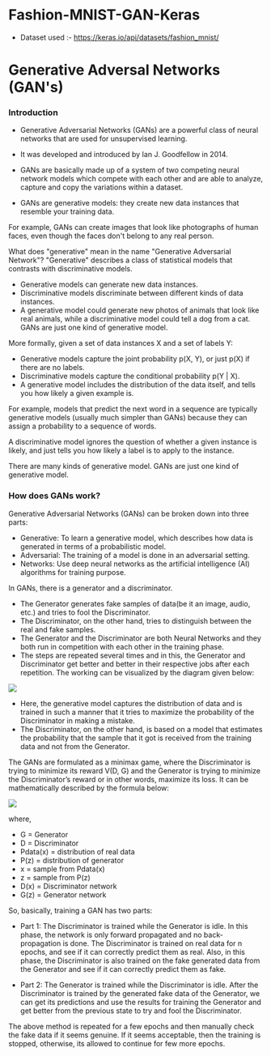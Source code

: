 # Fashion-MNIST-GAN-Keras
- Dataset used :- https://keras.io/api/datasets/fashion_mnist/
# Generative Adversal Networks (GAN's)

### Introduction

- Generative Adversarial Networks (GANs) are a powerful class of neural networks that are used for unsupervised learning.
- It was developed and introduced by Ian J. Goodfellow in 2014.
- GANs are basically made up of a system of two competing neural network models which compete with each other and are able to analyze, capture and copy the variations within a dataset.

- GANs are generative models: they create new data instances that resemble your training data.

For example, GANs can create images that look like photographs of human faces, even though the faces don't belong to any real person.

What does "generative" mean in the name "Generative Adversarial Network"? "Generative" describes a class of statistical models that contrasts with discriminative models.
- Generative models can generate new data instances.
- Discriminative models discriminate between different kinds of data instances.
- A generative model could generate new photos of animals that look like real animals, while a discriminative model could tell a dog from a cat. GANs are just one kind of generative model.

More formally, given a set of data instances X and a set of labels Y:
- Generative models capture the joint probability p(X, Y), or just p(X) if there are no labels.
- Discriminative models capture the conditional probability p(Y | X).
- A generative model includes the distribution of the data itself, and tells you how likely a given example is.

For example, models that predict the next word in a sequence are typically generative models (usually much simpler than GANs) because they can assign a probability to a sequence of words.

A discriminative model ignores the question of whether a given instance is likely, and just tells you how likely a label is to apply to the instance.

There are many kinds of generative model. GANs are just one kind of generative model.
### How does GANs work?

Generative Adversarial Networks (GANs) can be broken down into three parts:

- Generative: To learn a generative model, which describes how data is generated in terms of a probabilistic model.
- Adversarial: The training of a model is done in an adversarial setting.
- Networks: Use deep neural networks as the artificial intelligence (AI) algorithms for training purpose.

In GANs, there is a generator and a discriminator.
- The Generator generates fake samples of data(be it an image, audio, etc.) and tries to fool the Discriminator.
- The Discriminator, on the other hand, tries to distinguish between the real and fake samples.
- The Generator and the Discriminator are both Neural Networks and they both run in competition with each other in the training phase.
- The steps are repeated several times and in this, the Generator and Discriminator get better and better in their respective jobs after each repetition. The working can be visualized by the diagram given below:

<img src = https://media.geeksforgeeks.org/wp-content/uploads/gans_gfg.jpg>

- Here, the generative model captures the distribution of data and is trained in such a manner that it tries to maximize the probability of the Discriminator in making a mistake.
- The Discriminator, on the other hand, is based on a model that estimates the probability that the sample that it got is received from the training data and not from the Generator.

The GANs are formulated as a minimax game, where the Discriminator is trying to minimize its reward V(D, G) and the Generator is trying to minimize the Discriminator’s reward or in other words, maximize its loss. It can be mathematically described by the formula below:

<img src = https://media.geeksforgeeks.org/wp-content/uploads/g22-1.png>

where,
- G = Generator
- D = Discriminator
- Pdata(x) = distribution of real data
- P(z) = distribution of generator
- x = sample from Pdata(x)
- z = sample from P(z)
- D(x) = Discriminator network
- G(z) = Generator network

So, basically, training a GAN has two parts:

- Part 1: The Discriminator is trained while the Generator is idle. In this phase, the network is only forward propagated and no back-propagation is done. The Discriminator is trained on real data for n epochs, and see if it can correctly predict them as real. Also, in this phase, the Discriminator is also trained on the fake generated data from the Generator and see if it can correctly predict them as fake.

- Part 2: The Generator is trained while the Discriminator is idle. After the Discriminator is trained by the generated fake data of the Generator, we can get its predictions and use the results for training the Generator and get better from the previous state to try and fool the Discriminator.

The above method is repeated for a few epochs and then manually check the fake data if it seems genuine. If it seems acceptable, then the training is stopped, otherwise, its allowed to continue for few more epochs.
